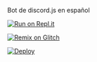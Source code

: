 Bot de discord.js en español


[![Run on Repl.it](https://repl.it/badge/github/Monoverde888/ineptobot)](https://repl.it/github/Monoverde888/ineptobot)

[![Remix on Glitch](https://cdn.glitch.com/2703baf2-b643-4da7-ab91-7ee2a2d00b5b%2Fremix-button.svg)](https://glitch.com/edit/#!/import/github/Monoverde888/ineptobot)

[![Deploy](https://www.herokucdn.com/deploy/button.svg)](https://dashboard.heroku.com/new?button-url=https://github.com/Monoverde888/ineptobot&template=https://github.com/Monoverde888/ineptobot/tree/master)

